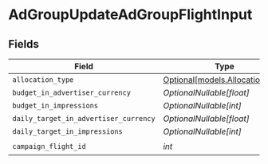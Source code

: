 # AdGroupUpdateAdGroupFlightInput


## Fields

| Field                                                          | Type                                                           | Required                                                       | Description                                                    |
| -------------------------------------------------------------- | -------------------------------------------------------------- | -------------------------------------------------------------- | -------------------------------------------------------------- |
| `allocation_type`                                              | [Optional[models.AllocationType]](../models/allocationtype.md) | :heavy_minus_sign:                                             | N/A                                                            |
| `budget_in_advertiser_currency`                                | *OptionalNullable[float]*                                      | :heavy_minus_sign:                                             | N/A                                                            |
| `budget_in_impressions`                                        | *OptionalNullable[int]*                                        | :heavy_minus_sign:                                             | N/A                                                            |
| `daily_target_in_advertiser_currency`                          | *OptionalNullable[float]*                                      | :heavy_minus_sign:                                             | N/A                                                            |
| `daily_target_in_impressions`                                  | *OptionalNullable[int]*                                        | :heavy_minus_sign:                                             | N/A                                                            |
| `campaign_flight_id`                                           | *int*                                                          | :heavy_check_mark:                                             | N/A                                                            |
